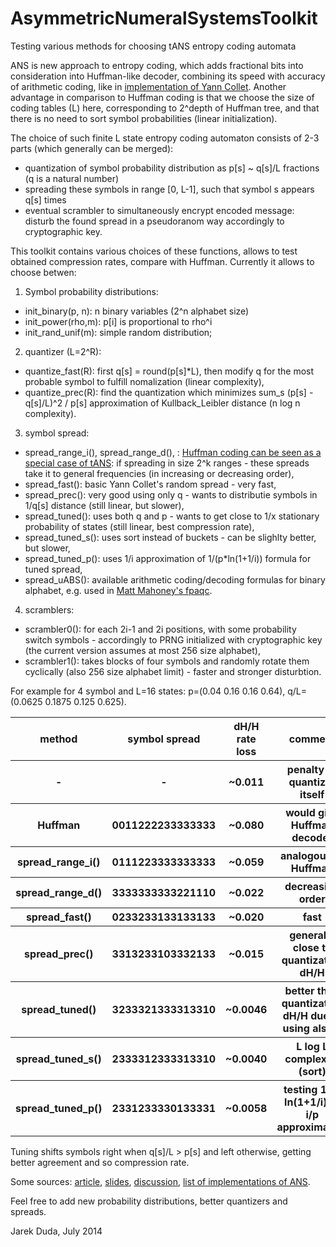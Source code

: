 AsymmetricNumeralSystemsToolkit
===============================

Testing various methods for choosing tANS entropy coding automata

ANS is new approach to entropy coding, which adds fractional bits into consideration into Huffman-like decoder, combining its speed with accuracy of arithmetic coding, like in [implementation of Yann Collet](https://github.com/Cyan4973/FiniteStateEntropy). Another advantage in comparison to Huffman coding is that we choose the size of coding tables (L) here, corresponding to 2^depth of Huffman tree, and that there is no need to sort symbol probabilities (linear initialization).

The choice of such finite L state entropy coding automaton consists of 2-3 parts (which generally can be merged):
- quantization of symbol probability distribution as p[s] ~ q[s]/L fractions (q is a natural number)
- spreading these symbols in range [0, L-1], such that symbol s appears q[s] times
- eventual scrambler to simultaneously encrypt encoded message: disturb the found spread in a pseudoranom way accordingly to cryptographic key.

This toolkit contains various choices of these functions, allows to test obtained compression rates, compare with Huffman. Currently it allows to choose betwen:

1) Symbol probability distributions: 
- init_binary(p, n): n binary variables (2^n alphabet size)
- init_power(rho,m): p[i] is proportional to rho^i
- init_rand_unif(m): simple random distribution;

2) quantizer (L=2^R):
- quantize_fast(R): first q[s] = round(p[s]*L), then modify q for the most probable symbol to fulfill nomalization (linear complexity),
- quantize_prec(R): find the quantization which minimizes sum_s (p[s] - q[s]/L)^2 / p[s] approximation of Kullback_Leibler distance (n log n complexity).

3) symbol spread:
- spread_range_i(), spread_range_d(), : [Huffman coding can be seen as a special case of tANS](http://fastcompression.blogspot.fr/2014/01/huffman-comparison-with-fse.html): if spreading in size 2^k ranges - these spreads take it to general frequencies (in increasing or decreasing order),
- spread_fast(): basic Yann Collet's random spread - very fast,
- spread_prec():  very good using only q - wants to distributie symbols in 1/q[s] distance (still linear, but slower),
- spread_tuned(): uses both q and p - wants to get close to 1/x stationary probability of states (still linear, best compression rate),
- spread_tuned_s(): uses sort instead of buckets - can be slighlty better, but slower,
- spread_tuned_p(): uses 1/i approximation of 1/(p*ln(1+1/i)) formula for tuned spread,
- spread_uABS(): available arithmetic coding/decoding formulas for binary alphabet, e.g. used in [Matt Mahoney's fpaqc](http://www.mattmahoney.net/dc/).
 
4) scramblers:
- scrambler0(): for each 2i-1 and 2i positions, with some probability switch symbols - accordingly to PRNG initialized with cryptographic key (the current version assumes at most 256 size alphabet),
- scrambler1(): takes blocks of four symbols and randomly rotate them cyclically (also 256 size alphabet limit) - faster and stronger disturbtion.
 
For example for 4 symbol and L=16 states: p=(0.04 0.16 0.16 0.64), q/L=(0.0625 0.1875 0.125 0.625). 
<table>
  <tr>
    <th>method</th><th>symbol spread</th><th>dH/H rate loss</th><th>comment</th>
  </tr>
  <tr>
    <th> - </th><th> - </th><th>~0.011</th><th>penalty of quantizer itself</th>
  </tr>
  <tr>
    <th> Huffman </th><th> 0011222233333333 </th><th>~0.080</th><th>would give Huffman decoder</th>
  </tr>
  <tr>
    <th>spread_range_i()</th><th>0111223333333333</th><th>~0.059</th><th> analogous to Huffman </th>
  </tr>
  <tr>
    <th>spread_range_d()</th><th>3333333333221110</th><th>~0.022</th><th> decreasing order </th>
  </tr>
  <tr>
    <th>spread_fast()</th><th>0233233133133133</th><th>~0.020</th><th> fast </th>
  </tr>
  <tr>
    <th>spread_prec()</th><th>3313233103332133</th><th>~0.015</th><th>generally close to quantization dH/H</th>
  </tr>
    <tr>
    <th>spread_tuned()</th><th>3233321333313310</th><th>~0.0046</th><th>better than quantization dH/H due to using also p</th>
  </tr>
  <tr>
    <th>spread_tuned_s()</th><th>2333312333313310</th><th>~0.0040</th><th>L log L complexity (sort)</th>
  </tr>
  <tr>
    <th>spread_tuned_p()</th><th>2331233330133331</th><th>~0.0058</th><th>testing 1/(p ln(1+1/i)) ~ i/p approximation</th>
  </tr>
</table>

Tuning shifts symbols right when q[s]/L > p[s] and left otherwise, getting better agreement and so compression rate. 

Some sources: [article](http://arxiv.org/abs/1311.2540), [slides](https://dl.dropboxusercontent.com/u/12405967/ANSsem.pdf), [discussion](http://encode.ru/threads/2013-Asymmetric-numeral-system-toolkit-and-fast-tuned-symbol-spread), [list of  implementations of ANS](http://encode.ru/threads/2078-List-of-Asymmetric-Numeral-Systems-implementations).

Feel free to add new probability distributions, better quantizers and spreads.

Jarek Duda, July 2014
